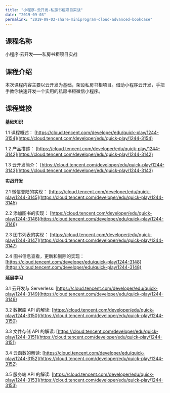 ```yaml
---
title: "小程序-云开发-私房书柜项目实战"
date: "2019-09-03"
permalink: "2019-09-03-share-miniprogram-cloud-advanced-bookcase"
---
```


## 课程名称

小程序·云开发——私房书柜项目实战

## 课程介绍

本次课程内容主要以云开发为基础，架设私房书柜项目。借助小程序云开发，手把手教你快速开发一个实用的私房书柜微信小程序。

## 课程链接

**基础知识**

1.1 课程概述：
[https://cloud.tencent.com/developer/edu/quick-play/1244-3154](https://cloud.tencent.com/developer/edu/quick-play/1244-3154)

1.2 产品描述：
[https://cloud.tencent.com/developer/edu/quick-play/1244-3142](https://cloud.tencent.com/developer/edu/quick-play/1244-3142)

1.3 云开发简介：
[https://cloud.tencent.com/developer/edu/quick-play/1244-3143](https://cloud.tencent.com/developer/edu/quick-play/1244-3143)

**实战开发**

2.1 微信登陆的实现：
[https://cloud.tencent.com/developer/edu/quick-play/1244-3145](https://cloud.tencent.com/developer/edu/quick-play/1244-3145)

2.2 添加图书的实现：
[https://cloud.tencent.com/developer/edu/quick-play/1244-3146](https://cloud.tencent.com/developer/edu/quick-play/1244-3146)

2.3 图书列表的实现：
[https://cloud.tencent.com/developer/edu/quick-play/1244-3147](https://cloud.tencent.com/developer/edu/quick-play/1244-3147)

2.4 图书信息查看，更新和删除的实现：
[https://cloud.tencent.com/developer/edu/quick-play/1244-3148](https://cloud.tencent.com/developer/edu/quick-play/1244-3148)

**延展学习**

3.1 云开发与 Serverless:
[https://cloud.tencent.com/developer/edu/quick-play/1244-3149](https://cloud.tencent.com/developer/edu/quick-play/1244-3149)

3.2 数据库 API 的解读:
[https://cloud.tencent.com/developer/edu/quick-play/1244-3150](https://cloud.tencent.com/developer/edu/quick-play/1244-3150)

3.3 文件存储 API 的解读:
[https://cloud.tencent.com/developer/edu/quick-play/1244-3151](https://cloud.tencent.com/developer/edu/quick-play/1244-3151)

3.4 云函数的解读:
[https://cloud.tencent.com/developer/edu/quick-play/1244-3152](https://cloud.tencent.com/developer/edu/quick-play/1244-3152)

3.5 服务端 API 的解读:
[https://cloud.tencent.com/developer/edu/quick-play/1244-3153](https://cloud.tencent.com/developer/edu/quick-play/1244-3153)
